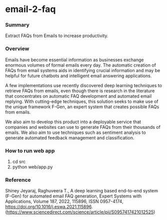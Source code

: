 # email-2-faq

### Summary
Extract FAQs from Emails to increase productivity.

### Overview
Emails have become essential information as businesses exchange enormous volumes of formal emails every day. The automatic creation of FAQs from email systems aids in identifying crucial information and may be helpful for future chatbots and intelligent email answering applications.

A few implementations use recently discovered deep learning techniques to retrieve FAQs from emails, even though there is research in the literature that concentrates on automatic FAQ development and automated email replying. With cutting-edge techniques, this solution seeks to make use of the unique framework F-Gen, an expert system that creates possible FAQs from emails.

We also aim to develop this product into a deployable service that companies and websites can use to generate FAQs from their thousands of emails. We also aim to use techniques such as sentiment analysis to generate automated feedback management and classification.

### How to run web app
1. cd src
2. python web/app.py

### Reference
Shiney Jeyaraj, Raghuveera T.,
A deep learning based end-to-end system (F-Gen) for automated email FAQ generation,
Expert Systems with Applications,
Volume 187,
2022,
115896,
ISSN 0957-4174,
https://doi.org/10.1016/j.eswa.2021.115896.
(https://www.sciencedirect.com/science/article/pii/S0957417421012525)
